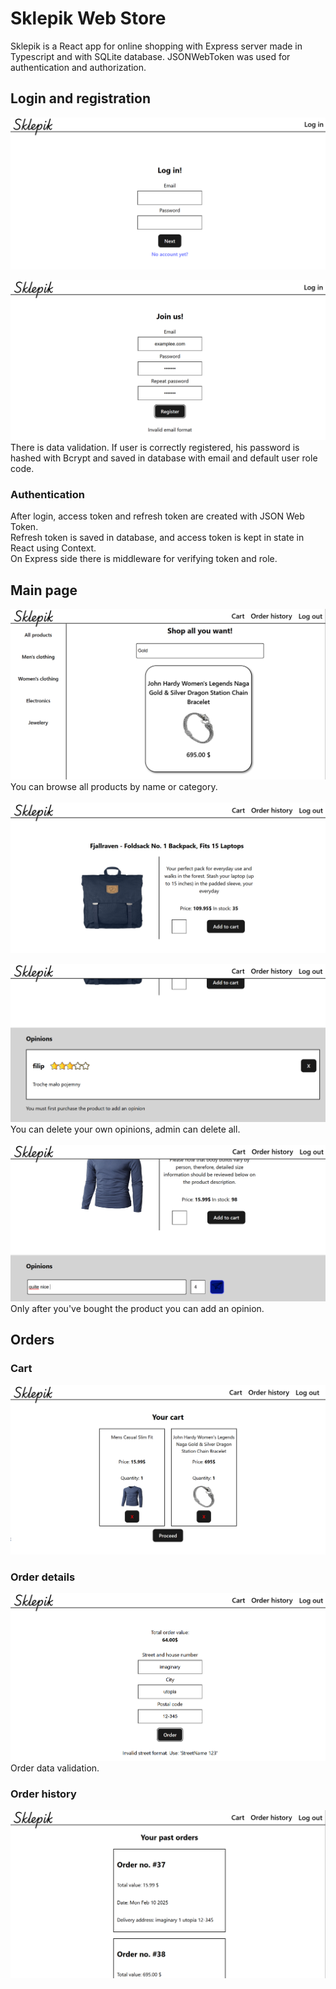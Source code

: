 # Sklepik Web Store

Sklepik is a React app for online shopping with Express server made in Typescript and with SQLite database. JSONWebToken was used for authentication and authorization.

## Login and registration

![alt text](./images/image.png)

![alt text](./images/image-1.png)
There is data validation. If user is correctly registered, his password is hashed with Bcrypt and saved in database with email and default user role code.

### Authentication

After login, access token and refresh token are created with JSON Web Token.  
Refresh token is saved in database, and access token is kept in state in React using Context.  
On Express side there is middleware for verifying token and role.

## Main page

![alt text](./images/image-2.png)
You can browse all products by name or category.  
<br>
![alt text](./images/image-3.png)

![alt text](./images/image-4.png)
You can delete your own opinions, admin can delete all.  
<br>
![alt text](./images/image-8.png)
Only after you've bought the product you can add an opinion.

## Orders

### Cart

![alt text](./images/image-5.png)

### Order details

![alt text](./images/image-9.png)
Order data validation.

### Order history

![alt text](./images/image-7.png)
